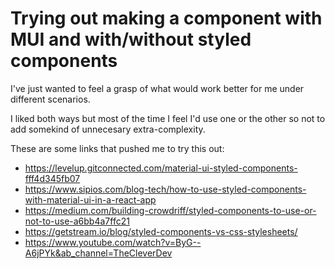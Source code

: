 # Trying out making a component with MUI and with/without styled components

I've just wanted to feel a grasp of what would work better for me under different scenarios.

I liked both ways but most of the time I feel I'd use one or the other so not to add
somekind of unnecesary extra-complexity.

These are some links that pushed me to try this out:
- https://levelup.gitconnected.com/material-ui-styled-components-fff4d345fb07
- https://www.sipios.com/blog-tech/how-to-use-styled-components-with-material-ui-in-a-react-app
- https://medium.com/building-crowdriff/styled-components-to-use-or-not-to-use-a6bb4a7ffc21
- https://getstream.io/blog/styled-components-vs-css-stylesheets/
- https://www.youtube.com/watch?v=ByG--A6jPYk&ab_channel=TheCleverDev
